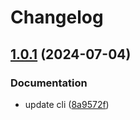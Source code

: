 # Changelog

## [1.0.1](https://github.com/loiccoyle/phomo/compare/v1.0.0...v1.0.1) (2024-07-04)


### Documentation

* update cli ([8a9572f](https://github.com/loiccoyle/phomo/commit/8a9572f2fc2dc0c30be6b55bff49d5beb72f87b3))
